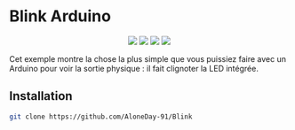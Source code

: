 # Blink Arduino

<p align="center">
  <a href="https://www.python.org/"><img src="https://img.shields.io/badge/Made%20with-Python-1f425f.svg"/></a>
  <a href="https://github.com/AloneDay-91/Project-QR-Code-Python/releases"><img src="https://img.shields.io/github/downloads/AloneDay-91/Project-QR-Code-Python/total.svg"/></a>
  <a href="https://github.com/AloneDay-91/Project-QR-Code-Python/releases/tag/v1.0.0"><img src="https://badge.fury.io/gh/AloneDay-91%2FProject-QR-Code-Python.svg"/></a>
  <a href="https://github.com/ellerbrock/open-source-badges/"><img src="https://badges.frapsoft.com/os/v1/open-source.svg?v=103"/></a>
</p>

Cet exemple montre la chose la plus simple que vous puissiez faire avec un Arduino pour voir la sortie physique : il fait clignoter la LED intégrée.

## Installation
```bash
git clone https://github.com/AloneDay-91/Blink
```

